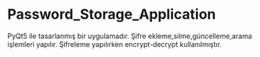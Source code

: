 # Password_Storage_Application
PyQt5 ile tasarlanmış bir uygulamadır. Şifre ekleme,silme,güncelleme,arama işlemleri yapılır. Şifreleme yapılırken encrypt-decrypt kullanılmıştır. 
